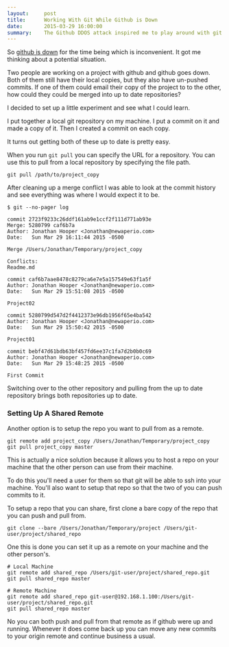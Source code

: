 ```yaml
---
layout:     post
title:      Working With Git While Github is Down
date:       2015-03-29 16:00:00
summary:    The Github DDOS attack inspired me to play around with git a bit.
---
```


So [github is down](https://github.com/blog/1981-large-scale-ddos-attack-on-github-com) for the time being which is inconvenient.
It got me thinking about a potential situation.

Two people are working on a project with github and github goes down.
Both of them still have their local copies, but they also have un-pushed commits.
If one of them could email their copy of the project to to the other, how could they could be merged into up to date repositories?

I decided to set up a little experiment and see what I could learn.

I put together a local git repository on my machine.
I put a commit on it and made a copy of it.
Then I created a commit on each copy.

It turns out getting both of these up to date is pretty easy.

When you run `git pull` you can specify the URL for a repository.
You can use this to pull from a local repository by specifying the file path.

```
git pull /path/to/project_copy
```

After cleaning up a merge conflict I was able to look at the commit history and see everything was where I would expect it to be.

```
$ git --no-pager log

commit 2723f9233c26ddf161ab9e1ccf2f111d771ab93e
Merge: 5280799 caf6b7a
Author: Jonathan Hooper <Jonathan@newaperio.com>
Date:   Sun Mar 29 16:11:44 2015 -0500

Merge /Users/Jonathan/Temporary/project_copy

Conflicts:
Readme.md

commit caf6b7aae8478c8279ca6e7e5a157549e63f1a5f
Author: Jonathan Hooper <Jonathan@newaperio.com>
Date:   Sun Mar 29 15:51:08 2015 -0500

Project02

commit 5280799d547d2f4412373e96db1956f65e4ba542
Author: Jonathan Hooper <Jonathan@newaperio.com>
Date:   Sun Mar 29 15:50:42 2015 -0500

Project01

commit bebf47d61bdb63bf457fd6ee37c1fa7d2b0b0c69
Author: Jonathan Hooper <Jonathan@newaperio.com>
Date:   Sun Mar 29 15:48:25 2015 -0500

First Commit
```

Switching over to the other repository and pulling from the up to date repository brings both repositories up to date.

### Setting Up A Shared Remote

Another option is to setup the repo you want to pull from as a remote.

```
git remote add project_copy /Users/Jonathan/Temporary/project_copy
git pull project_copy master
```

This is actually a nice solution because it allows you to host a repo on your machine that the other person can use from their machine.

To do this you'll need a user for them so that git will be able to ssh into your machine.
You'll also want to setup that repo so that the two of you can push commits to it.

To setup a repo that you can share, first clone a bare copy of the repo that you can push and pull from.

```
git clone --bare /Users/Jonathan/Temporary/project /Users/git-user/project/shared_repo
```

One this is done you can set it up as a remote on your machine and the other person's.


```
# Local Machine
git remote add shared_repo /Users/git-user/project/shared_repo.git
git pull shared_repo master

# Remote Machine
git remote add shared_repo git-user@192.168.1.100:/Users/git-user/project/shared_repo.git
git pull shared_repo master
```

No you can both push and pull from that remote as if github were up and running.
Whenever it does come back up you can move any new commits to your origin remote and continue business a usual.
